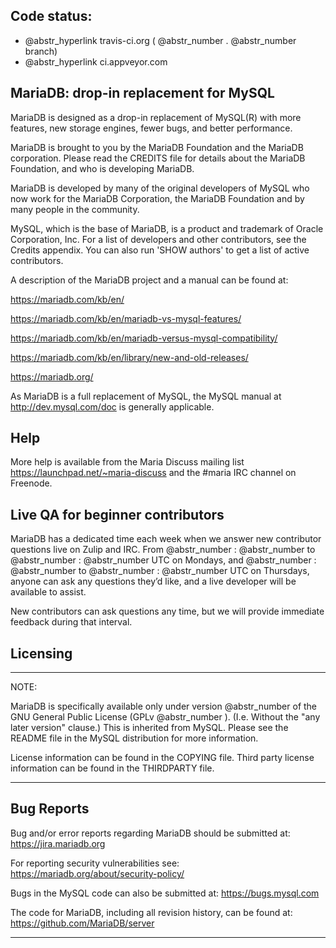 ## Code status:

  * @abstr_hyperlink travis-ci.org ( @abstr_number . @abstr_number branch)
  * @abstr_hyperlink ci.appveyor.com



## MariaDB: drop-in replacement for MySQL

MariaDB is designed as a drop-in replacement of MySQL(R) with more features, new storage engines, fewer bugs, and better performance.

MariaDB is brought to you by the MariaDB Foundation and the MariaDB corporation. Please read the CREDITS file for details about the MariaDB Foundation, and who is developing MariaDB.

MariaDB is developed by many of the original developers of MySQL who now work for the MariaDB Corporation, the MariaDB Foundation and by many people in the community.

MySQL, which is the base of MariaDB, is a product and trademark of Oracle Corporation, Inc. For a list of developers and other contributors, see the Credits appendix. You can also run 'SHOW authors' to get a list of active contributors.

A description of the MariaDB project and a manual can be found at:

https://mariadb.com/kb/en/

https://mariadb.com/kb/en/mariadb-vs-mysql-features/

https://mariadb.com/kb/en/mariadb-versus-mysql-compatibility/

https://mariadb.com/kb/en/library/new-and-old-releases/

https://mariadb.org/

As MariaDB is a full replacement of MySQL, the MySQL manual at http://dev.mysql.com/doc is generally applicable.

## Help

More help is available from the Maria Discuss mailing list https://launchpad.net/~maria-discuss and the #maria IRC channel on Freenode.

## Live QA for beginner contributors

MariaDB has a dedicated time each week when we answer new contributor questions live on Zulip and IRC. From @abstr_number : @abstr_number to @abstr_number : @abstr_number UTC on Mondays, and @abstr_number : @abstr_number to @abstr_number : @abstr_number UTC on Thursdays, anyone can ask any questions they’d like, and a live developer will be available to assist.

New contributors can ask questions any time, but we will provide immediate feedback during that interval.

## Licensing

* * *

NOTE: 

MariaDB is specifically available only under version @abstr_number of the GNU General Public License (GPLv @abstr_number ). (I.e. Without the "any later version" clause.) This is inherited from MySQL. Please see the README file in the MySQL distribution for more information.

License information can be found in the COPYING file. Third party license information can be found in the THIRDPARTY file.

* * *

## Bug Reports

Bug and/or error reports regarding MariaDB should be submitted at: https://jira.mariadb.org

For reporting security vulnerabilities see: https://mariadb.org/about/security-policy/

Bugs in the MySQL code can also be submitted at: https://bugs.mysql.com

The code for MariaDB, including all revision history, can be found at: https://github.com/MariaDB/server

* * *

